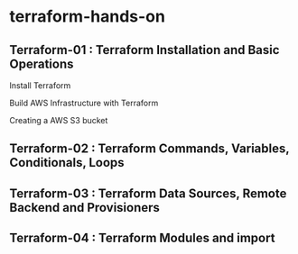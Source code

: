 # terraform-hands-on

## Terraform-01 : Terraform Installation and Basic Operations
Install Terraform

Build AWS Infrastructure with Terraform

Creating a AWS S3 bucket



## Terraform-02 : Terraform Commands, Variables, Conditionals, Loops

## Terraform-03 : Terraform Data Sources, Remote Backend and Provisioners

## Terraform-04 : Terraform Modules and import